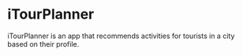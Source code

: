 # iTourPlanner
iTourPlanner is an app that recommends activities for tourists in a city based on their profile.

